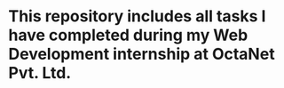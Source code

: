 # This repository includes all tasks I have completed during my Web Development internship at OctaNet Pvt. Ltd.

